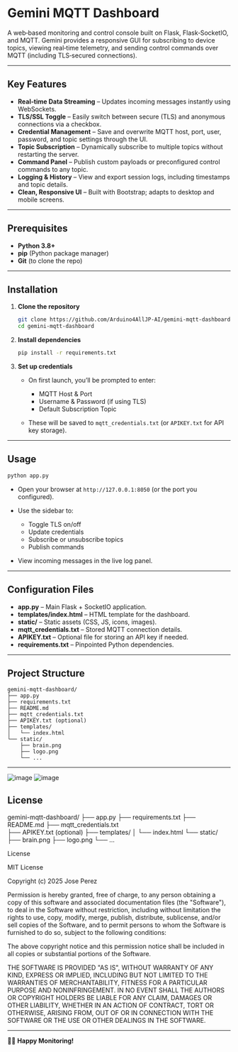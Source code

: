 # Gemini MQTT Dashboard

A web‑based monitoring and control console built on Flask, Flask‑SocketIO, and MQTT. Gemini provides a responsive GUI for subscribing to device topics, viewing real‑time telemetry, and sending control commands over MQTT (including TLS‑secured connections).

---

## Key Features

* **Real‑time Data Streaming** – Updates incoming messages instantly using WebSockets.
* **TLS/SSL Toggle** – Easily switch between secure (TLS) and anonymous connections via a checkbox.
* **Credential Management** – Save and overwrite MQTT host, port, user, password, and topic settings through the UI.
* **Topic Subscription** – Dynamically subscribe to multiple topics without restarting the server.
* **Command Panel** – Publish custom payloads or preconfigured control commands to any topic.
* **Logging & History** – View and export session logs, including timestamps and topic details.
* **Clean, Responsive UI** – Built with Bootstrap; adapts to desktop and mobile screens.

---

## Prerequisites

* **Python 3.8+**
* **pip** (Python package manager)
* **Git** (to clone the repo)

---

## Installation

1. **Clone the repository**

   ```bash
   git clone https://github.com/Arduino4AllJP-AI/gemini-mqtt-dashboard.git
   cd gemini-mqtt-dashboard
   ```

2. **Install dependencies**

   ```bash
   pip install -r requirements.txt
   ```

3. **Set up credentials**

   * On first launch, you’ll be prompted to enter:

     * MQTT Host & Port
     * Username & Password (if using TLS)
     * Default Subscription Topic
   * These will be saved to `mqtt_credentials.txt` (or `APIKEY.txt` for API key storage).

---

## Usage

```bash
python app.py
```

* Open your browser at `http://127.0.0.1:8050` (or the port you configured).
* Use the sidebar to:

  * Toggle TLS on/off
  * Update credentials
  * Subscribe or unsubscribe topics
  * Publish commands
* View incoming messages in the live log panel.

---

## Configuration Files

* **app.py** – Main Flask + SocketIO application.
* **templates/index.html** – HTML template for the dashboard.
* **static/** – Static assets (CSS, JS, icons, images).
* **mqtt\_credentials.txt** – Stored MQTT connection details.
* **APIKEY.txt** – Optional file for storing an API key if needed.
* **requirements.txt** – Pinpointed Python dependencies.

---

## Project Structure

```
gemini-mqtt-dashboard/
├── app.py
├── requirements.txt
├── README.md
├── mqtt_credentials.txt  
├── APIKEY.txt (optional)
├── templates/
│   └── index.html
└── static/
    ├── brain.png
    ├── logo.png
    └── ...
```

---
![image](https://github.com/user-attachments/assets/85cddcf5-4249-4367-b282-087bf2fa1ad6)
![image](https://github.com/user-attachments/assets/fa03308c-6cfe-46be-a5b6-e2bd27a02803)

## License



gemini-mqtt-dashboard/
├── app.py
├── requirements.txt
├── README.md
├── mqtt_credentials.txt  
├── APIKEY.txt (optional)
├── templates/
│   └── index.html
└── static/
    ├── brain.png
    ├── logo.png
    └── ...

License

MIT License

Copyright (c) 2025 Jose Perez

Permission is hereby granted, free of charge, to any person obtaining a copy
of this software and associated documentation files (the "Software"), to deal
in the Software without restriction, including without limitation the rights
to use, copy, modify, merge, publish, distribute, sublicense, and/or sell
copies of the Software, and to permit persons to whom the Software is
furnished to do so, subject to the following conditions:

The above copyright notice and this permission notice shall be included in all
copies or substantial portions of the Software.

THE SOFTWARE IS PROVIDED "AS IS", WITHOUT WARRANTY OF ANY KIND, EXPRESS OR
IMPLIED, INCLUDING BUT NOT LIMITED TO THE WARRANTIES OF MERCHANTABILITY,
FITNESS FOR A PARTICULAR PURPOSE AND NONINFRINGEMENT. IN NO EVENT SHALL THE
AUTHORS OR COPYRIGHT HOLDERS BE LIABLE FOR ANY CLAIM, DAMAGES OR OTHER
LIABILITY, WHETHER IN AN ACTION OF CONTRACT, TORT OR OTHERWISE, ARISING FROM,
OUT OF OR IN CONNECTION WITH THE SOFTWARE OR THE USE OR OTHER DEALINGS IN THE
SOFTWARE.

---

👩‍💻 **Happy Monitoring!**
